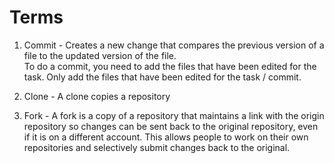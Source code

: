 # Terms

1. Commit - Creates a new change that compares the previous version of a file to the updated version of the file.  
To do a commit, you need to add the files that have been edited for the task.  Only add the files that have been edited for the task / commit.

2. Clone - A clone copies a repository

3. Fork - A fork is a copy of a repository that maintains a link with the origin repository so changes can be sent back 
to the original repository, even if it is on a different account.  This allows people to work on their own repositories 
and selectively submit changes back to the original.